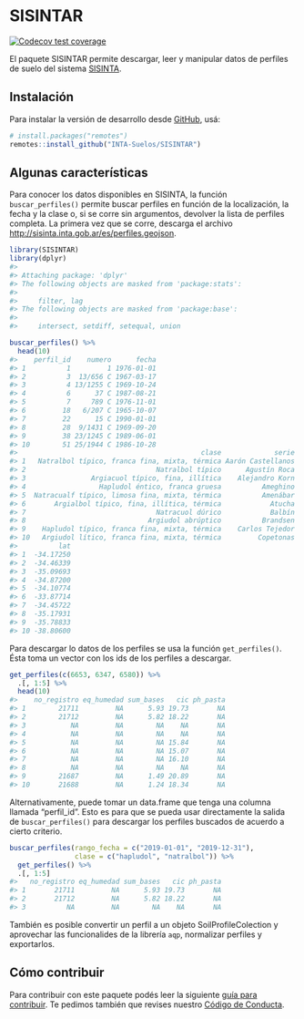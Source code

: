 
<!-- README.md is generated from README.Rmd. Please edit that file -->

# SISINTAR

<!-- badges: start -->

[![Codecov test
coverage](https://codecov.io/gh/INTA-Suelos/SISINTAR/branch/main/graph/badge.svg)](https://codecov.io/gh/INTA-Suelos/SISINTAR?branch=main)
<!-- badges: end -->

El paquete SISINTAR permite descargar, leer y manipular datos de
perfiles de suelo del sistema [SISINTA](http://sisinta.inta.gob.ar/).

## Instalación

Para instalar la versión de desarrollo desde
[GitHub](https://github.com/), usá:

``` r
# install.packages("remotes")
remotes::install_github("INTA-Suelos/SISINTAR")
```

## Algunas características

Para conocer los datos disponibles en SISINTA, la función
`buscar_perfiles()` permite buscar perfiles en función de la
localización, la fecha y la clase o, si se corre sin argumentos,
devolver la lista de perfiles completa. La primera vez que se corre,
descarga el archivo <http://sisinta.inta.gob.ar/es/perfiles.geojson>.

``` r
library(SISINTAR)
library(dplyr)
#> 
#> Attaching package: 'dplyr'
#> The following objects are masked from 'package:stats':
#> 
#>     filter, lag
#> The following objects are masked from 'package:base':
#> 
#>     intersect, setdiff, setequal, union

buscar_perfiles() %>% 
  head(10)
#>    perfil_id    numero      fecha
#> 1          1         1 1976-01-01
#> 2          3  13/656 C 1967-03-17
#> 3          4 13/1255 C 1969-10-24
#> 4          6      37 C 1987-08-21
#> 5          7     789 C 1976-11-01
#> 6         18   6/207 C 1965-10-07
#> 7         22      15 C 1990-01-01
#> 8         28  9/1431 C 1969-09-20
#> 9         38 23/1245 C 1989-06-01
#> 10        51 25/1944 C 1986-10-28
#>                                             clase             serie       lon
#> 1   Natralbol típico, franca fina, mixta, térmica Aarón Castellanos -61.85000
#> 2                                Natralbol típico      Agustín Roca -60.74271
#> 3                Argiacuol típico, fina, illítica    Alejandro Korn -58.35011
#> 4                  Hapludol éntico, franca gruesa          Ameghino -62.40742
#> 5  Natracualf típico, limosa fina, mixta, térmica          Amenábar -62.19973
#> 6       Argialbol típico, fina, illítica, térmica            Atucha -59.43827
#> 7                                Natracuol dúrico            Balbín -62.80778
#> 8                              Argiudol abrúptico          Brandsen -58.29163
#> 9    Hapludol típico, franca fina, mixta, térmica    Carlos Tejedor -61.93083
#> 10   Argiudol lítico, franca fina, mixta, térmica         Copetonas -60.35188
#>          lat
#> 1  -34.17250
#> 2  -34.46339
#> 3  -35.09693
#> 4  -34.87200
#> 5  -34.10774
#> 6  -33.87714
#> 7  -34.45722
#> 8  -35.17931
#> 9  -35.78833
#> 10 -38.80600
```

Para descargar lo datos de los perfiles se usa la función
`get_perfiles()`. Ésta toma un vector con los ids de los perfiles a
descargar.

``` r
get_perfiles(c(6653, 6347, 6580)) %>% 
  .[, 1:5] %>% 
  head(10)
#>    no_registro eq_humedad sum_bases   cic ph_pasta
#> 1        21711         NA      5.93 19.73       NA
#> 2        21712         NA      5.82 18.22       NA
#> 3           NA         NA        NA    NA       NA
#> 4           NA         NA        NA    NA       NA
#> 5           NA         NA        NA 15.84       NA
#> 6           NA         NA        NA 15.07       NA
#> 7           NA         NA        NA 16.10       NA
#> 8           NA         NA        NA    NA       NA
#> 9        21687         NA      1.49 20.89       NA
#> 10       21688         NA      1.24 18.34       NA
```

Alternativamente, puede tomar un data.frame que tenga una columna
llamada “perfil_id”. Esto es para que se pueda usar directamente la
salida de `buscar_perfiles()` para descargar los perfiles buscados de
acuerdo a cierto criterio.

``` r
buscar_perfiles(rango_fecha = c("2019-01-01", "2019-12-31"),
                clase = c("hapludol", "natralbol")) %>%
  get_perfiles() %>% 
  .[, 1:5] 
#>   no_registro eq_humedad sum_bases   cic ph_pasta
#> 1       21711         NA      5.93 19.73       NA
#> 2       21712         NA      5.82 18.22       NA
#> 3          NA         NA        NA    NA       NA
```

También es posible convertir un perfil a un objeto SoilProfileColection
y aprovechar las funcionalides de la librería `aqp`, normalizar perfiles
y exportarlos.

## Cómo contribuir

Para contribuir con este paquete podés leer la siguiente [guía para
contribuir](https://github.com/INTA-Suelos/SISINTAR/blob/main/.github/CONTRIBUTING.md).
Te pedimos también que revises nuestro [Código de
Conducta](https://www.contributor-covenant.org/es/version/2/0/code_of_conduct/code_of_conduct.md).
